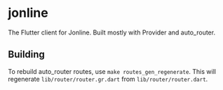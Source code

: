 # jonline

The Flutter client for Jonline. Built mostly with Provider and auto_router.

## Building
To rebuild auto_router routes, use `make routes_gen_regenerate`. This will regenerate `lib/router/router.gr.dart` from `lib/router/router.dart`.